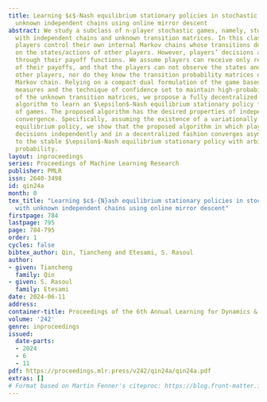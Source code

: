 ```yaml
---
title: Learning $ε$-Nash equilibrium stationary policies in stochastic games with
  unknown independent chains using online mirror descent
abstract: We study a subclass of n-player stochastic games, namely, stochastic games
  with independent chains and unknown transition matrices. In this class of games,
  players control their own internal Markov chains whose transitions do not depend
  on the states/actions of other players. However, players’ decisions are coupled
  through their payoff functions. We assume players can receive only realizations
  of their payoffs, and that the players can not observe the states and actions of
  other players, nor do they know the transition probability matrices of their own
  Markov chain. Relying on a compact dual formulation of the game based on occupancy
  measures and the technique of confidence set to maintain high-probability estimates
  of the unknown transition matrices, we propose a fully decentralized mirror descent
  algorithm to learn an $\epsilon$-Nash equilibrium stationary policy for this class
  of games. The proposed algorithm has the desired properties of independence and
  convergence. Specifically, assuming the existence of a variationally stable Nash
  equilibrium policy, we show that the proposed algorithm in which players make their
  decisions independently and in a decentralized fashion converges asymptotically
  to the stable $\epsilon$-Nash equilibrium stationary policy with arbitrarily high
  probability.
layout: inproceedings
series: Proceedings of Machine Learning Research
publisher: PMLR
issn: 2640-3498
id: qin24a
month: 0
tex_title: "Learning $ε$-{N}ash equilibrium stationary policies in stochastic games
  with unknown independent chains using online mirror descent"
firstpage: 784
lastpage: 795
page: 784-795
order: 1
cycles: false
bibtex_author: Qin, Tiancheng and Etesami, S. Rasoul
author:
- given: Tiancheng
  family: Qin
- given: S. Rasoul
  family: Etesami
date: 2024-06-11
address:
container-title: Proceedings of the 6th Annual Learning for Dynamics & Control Conference
volume: '242'
genre: inproceedings
issued:
  date-parts:
  - 2024
  - 6
  - 11
pdf: https://proceedings.mlr.press/v242/qin24a/qin24a.pdf
extras: []
# Format based on Martin Fenner's citeproc: https://blog.front-matter.io/posts/citeproc-yaml-for-bibliographies/
---
```

